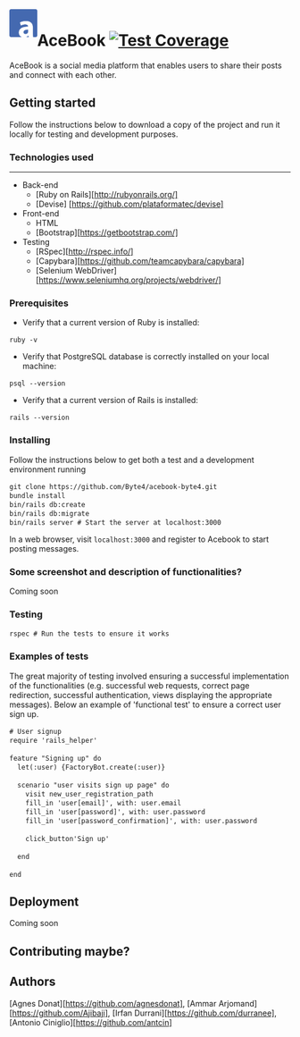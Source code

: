 <img src="/public/logo.png" align="left" height="50" width="50">

# AceBook [![Test Coverage](https://api.codeclimate.com/v1/badges/70ad0217d63f10aac886/test_coverage)](https://codeclimate.com/github/Byte4/acebook-byte4/test_coverage)

AceBook is a social media platform that enables users to share their posts and connect with each other.

## Getting started

Follow the instructions below to download a copy of the project and run it locally for testing and development purposes.

### Technologies used
----
- Back-end
  - [Ruby on Rails][http://rubyonrails.org/]
  - [Devise] [https://github.com/plataformatec/devise]
- Front-end
  - HTML
  - [Bootstrap][https://getbootstrap.com/]
- Testing
  - [RSpec][http://rspec.info/]
  - [Capybara][https://github.com/teamcapybara/capybara]
  - [Selenium WebDriver][https://www.seleniumhq.org/projects/webdriver/]


### Prerequisites

- Verify that a current version of Ruby is installed:
```
ruby -v
```
- Verify that PostgreSQL database is correctly installed on your local machine:
```
psql --version
```
- Verify that a current version of Rails is installed:
```
rails --version
```

### Installing
Follow the instructions below to get both a test and a development environment running
```
git clone https://github.com/Byte4/acebook-byte4.git
bundle install
bin/rails db:create
bin/rails db:migrate
bin/rails server # Start the server at localhost:3000
```
In a web browser, visit `localhost:3000` and register to Acebook to start posting messages.


### Some screenshot and description of functionalities?

Coming soon

### Testing

```
rspec # Run the tests to ensure it works
```

### Examples of tests

The great majority of testing involved ensuring a successful implementation of the functionalities (e.g. successful web requests, correct page redirection, successful authentication, views displaying the appropriate messages). Below an example of 'functional test' to ensure a correct user sign up.

```
# User signup
require 'rails_helper'

feature "Signing up" do
  let(:user) {FactoryBot.create(:user)}

  scenario "user visits sign up page" do
    visit new_user_registration_path
    fill_in 'user[email]', with: user.email
    fill_in 'user[password]', with: user.password
    fill_in 'user[password_confirmation]', with: user.password

    click_button'Sign up'

  end

end
```

## Deployment

Coming soon

## Contributing maybe?

## Authors
[Agnes Donat][https://github.com/agnesdonat], [Ammar Arjomand][https://github.com/Ajibaji], [Irfan Durrani][https://github.com/durranee], [Antonio Ciniglio][https://github.com/antcin]

